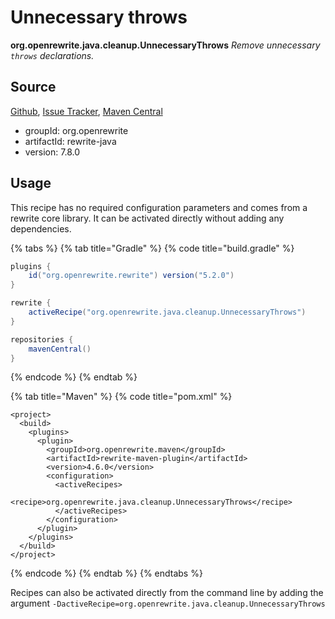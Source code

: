 # Unnecessary throws

 **org.openrewrite.java.cleanup.UnnecessaryThrows** _Remove unnecessary `throws` declarations._

## Source

[Github](https://github.com/openrewrite/rewrite-java), [Issue Tracker](https://github.com/openrewrite/rewrite-java/issues), [Maven Central](https://search.maven.org/artifact/org.openrewrite/rewrite-java/7.8.0/jar)

* groupId: org.openrewrite
* artifactId: rewrite-java
* version: 7.8.0

## Usage

This recipe has no required configuration parameters and comes from a rewrite core library. It can be activated directly without adding any dependencies.

{% tabs %}
{% tab title="Gradle" %}
{% code title="build.gradle" %}
```groovy
plugins {
    id("org.openrewrite.rewrite") version("5.2.0")
}

rewrite {
    activeRecipe("org.openrewrite.java.cleanup.UnnecessaryThrows")
}

repositories {
    mavenCentral()
}
```
{% endcode %}
{% endtab %}

{% tab title="Maven" %}
{% code title="pom.xml" %}
```markup
<project>
  <build>
    <plugins>
      <plugin>
        <groupId>org.openrewrite.maven</groupId>
        <artifactId>rewrite-maven-plugin</artifactId>
        <version>4.6.0</version>
        <configuration>
          <activeRecipes>
            <recipe>org.openrewrite.java.cleanup.UnnecessaryThrows</recipe>
          </activeRecipes>
        </configuration>
      </plugin>
    </plugins>
  </build>
</project>
```
{% endcode %}
{% endtab %}
{% endtabs %}

Recipes can also be activated directly from the command line by adding the argument `-DactiveRecipe=org.openrewrite.java.cleanup.UnnecessaryThrows`

